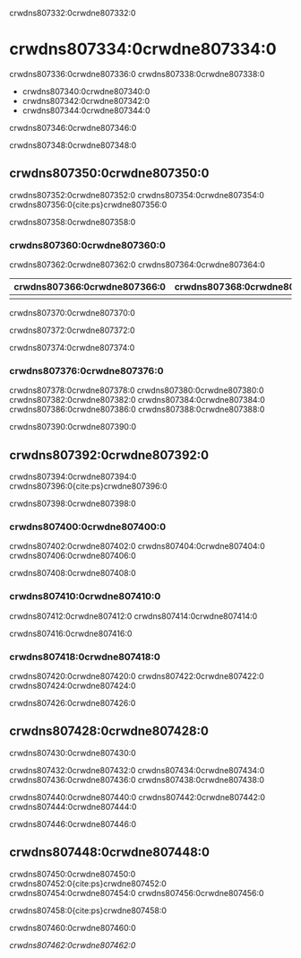 crwdns807332:0crwdne807332:0
# crwdns807334:0crwdne807334:0

crwdns807336:0crwdne807336:0 crwdns807338:0crwdne807338:0
* crwdns807340:0crwdne807340:0
* crwdns807342:0crwdne807342:0
* crwdns807344:0crwdne807344:0

crwdns807346:0crwdne807346:0

crwdns807348:0crwdne807348:0
## crwdns807350:0crwdne807350:0

crwdns807352:0crwdne807352:0 crwdns807354:0crwdne807354:0 crwdns807356:0{cite:ps}crwdne807356:0

crwdns807358:0crwdne807358:0
### crwdns807360:0crwdne807360:0

crwdns807362:0crwdne807362:0 crwdns807364:0crwdne807364:0

| **crwdns807366:0crwdne807366:0** | **crwdns807368:0crwdne807368:0** |
| -------------------------------- | -------------------------------- |
|                                  |                                  |
 crwdns807370:0crwdne807370:0


crwdns807372:0crwdne807372:0

crwdns807374:0crwdne807374:0
### crwdns807376:0crwdne807376:0

crwdns807378:0crwdne807378:0 crwdns807380:0crwdne807380:0 crwdns807382:0crwdne807382:0 crwdns807384:0crwdne807384:0 crwdns807386:0crwdne807386:0 crwdns807388:0crwdne807388:0

crwdns807390:0crwdne807390:0
## crwdns807392:0crwdne807392:0

crwdns807394:0crwdne807394:0 crwdns807396:0{cite:ps}crwdne807396:0

crwdns807398:0crwdne807398:0
### crwdns807400:0crwdne807400:0

crwdns807402:0crwdne807402:0 crwdns807404:0crwdne807404:0 crwdns807406:0crwdne807406:0

crwdns807408:0crwdne807408:0
### crwdns807410:0crwdne807410:0

crwdns807412:0crwdne807412:0 crwdns807414:0crwdne807414:0

crwdns807416:0crwdne807416:0
### crwdns807418:0crwdne807418:0

crwdns807420:0crwdne807420:0 crwdns807422:0crwdne807422:0 crwdns807424:0crwdne807424:0

crwdns807426:0crwdne807426:0
## crwdns807428:0crwdne807428:0

crwdns807430:0crwdne807430:0

crwdns807432:0crwdne807432:0 crwdns807434:0crwdne807434:0 crwdns807436:0crwdne807436:0 crwdns807438:0crwdne807438:0

crwdns807440:0crwdne807440:0 crwdns807442:0crwdne807442:0 crwdns807444:0crwdne807444:0

crwdns807446:0crwdne807446:0
## crwdns807448:0crwdne807448:0

crwdns807450:0crwdne807450:0 crwdns807452:0{cite:ps}crwdne807452:0 crwdns807454:0crwdne807454:0 crwdns807456:0crwdne807456:0

crwdns807458:0{cite:ps}crwdne807458:0

crwdns807460:0crwdne807460:0

*crwdns807462:0crwdne807462:0*
